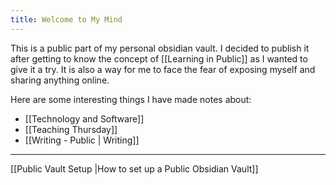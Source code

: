 ```yaml
---
title: Welcome to My Mind
---
```


This is a public part of my personal obsidian vault. I decided to publish it after getting to know the concept of [[Learning in Public]] as I wanted to give it a try.
It is also a way for me to face the fear of exposing myself and sharing anything online.

Here are some interesting things I have made notes about:
- [[Technology and Software]]
- [[Teaching Thursday]]
- [[Writing - Public | Writing]]


---
[[Public Vault Setup |How to set up a Public Obsidian Vault]]